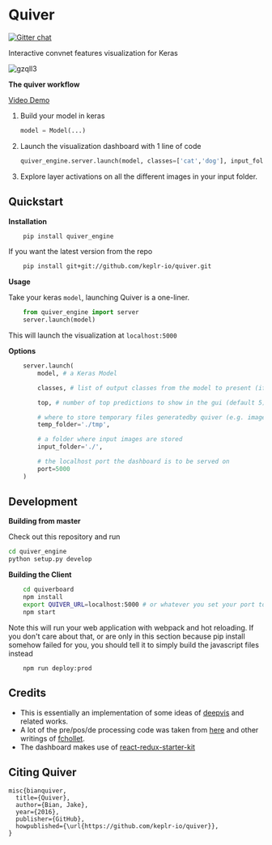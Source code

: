 # Quiver
[![Gitter chat](https://badges.gitter.im/gitterHQ/gitter.png)](https://gitter.im/quiverEngine/Lobby)

Interactive convnet features visualization for Keras


![gzqll3](https://cloud.githubusercontent.com/assets/5866348/20253975/f3d56f14-a9e4-11e6-9693-9873a18df5d3.gif)




**The quiver workflow**

[Video Demo](https://www.youtube.com/watch?edit=vd&v=tgRW3BRi_FA)

1. Build your model in keras

    ```python
    model = Model(...)
    ```
2. Launch the visualization dashboard with 1 line of code

    ```python
    quiver_engine.server.launch(model, classes=['cat','dog'], input_folder='./imgs')
    ```
3. Explore layer activations on all the different images in your input folder.


## Quickstart

**Installation**

```bash
    pip install quiver_engine
```

If you want the latest version from the repo

```bash
    pip install git+git://github.com/keplr-io/quiver.git
```


**Usage**

Take your keras `model`, launching Quiver is a one-liner.

```python
    from quiver_engine import server
    server.launch(model)
```

This will launch the visualization at `localhost:5000`

**Options**

```python
    server.launch(
        model, # a Keras Model

        classes, # list of output classes from the model to present (if not specified 1000 ImageNet classes will be used)

        top, # number of top predictions to show in the gui (default 5)

        # where to store temporary files generatedby quiver (e.g. image files of layers)
        temp_folder='./tmp',

        # a folder where input images are stored
        input_folder='./',

        # the localhost port the dashboard is to be served on
        port=5000
    )
```

## Development

**Building from master**

Check out this repository and run

```bash
cd quiver_engine
python setup.py develop
```

**Building the Client**

```bash
    cd quiverboard
    npm install
    export QUIVER_URL=localhost:5000 # or whatever you set your port to be
    npm start
```

Note this will run your web application with webpack and hot reloading. If you don't care about that, or are only in this section because pip install somehow failed for you, you should tell it to simply build the javascript files instead

```
    npm run deploy:prod
```


## Credits

- This is essentially an implementation of some ideas of [deepvis](https://github.com/yosinski/deep-visualization-toolbox) and related works.
- A lot of the pre/pos/de processing code was taken from [here](https://github.com/fchollet/deep-learning-models) and other writings of [fchollet](https://github.com/fchollet).
- The dashboard makes use of [react-redux-starter-kit](https://github.com/davezuko/react-redux-starter-kit)

## Citing Quiver

```
misc{bianquiver,
  title={Quiver},
  author={Bian, Jake},
  year={2016},
  publisher={GitHub},
  howpublished={\url{https://github.com/keplr-io/quiver}},
}
```


